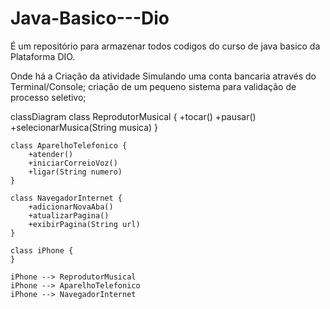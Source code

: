 # Java-Basico---Dio
É um repositório para armazenar todos codigos do curso de java basico da Plataforma DIO.

Onde há a Criação da atividade Simulando uma conta bancaria através do Terminal/Console;
criação de um pequeno sistema para validação de processo seletivo;

classDiagram
    class ReprodutorMusical {
        +tocar()
        +pausar()
        +selecionarMusica(String musica)
    }

    class AparelhoTelefonico {
        +atender()
        +iniciarCorreioVoz()
        +ligar(String numero)
    }

    class NavegadorInternet {
        +adicionarNovaAba()
        +atualizarPagina()
        +exibirPagina(String url)
    }

    class iPhone {
    }

    iPhone --> ReprodutorMusical
    iPhone --> AparelhoTelefonico
    iPhone --> NavegadorInternet

